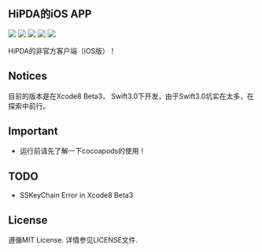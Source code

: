 HiPDA的iOS APP
---
![](https://img.shields.io/badge/status-developing-red.svg) ![](https://img.shields.io/badge/language-Swift%203-orange.svg) ![](https://img.shields.io/badge/compatibility-iPhone-yellowgreen.svg) ![](https://img.shields.io/badge/tool-Xcode8-green.svg) ![](https://img.shields.io/github/license/JakeLin/SwiftWeather.svg?style=flat)

HiPDA的非官方客户端（iOS版）！

Notices
---
目前的版本是在Xcode8 Beta3， Swift3.0下开发，由于Swift3.0坑实在太多，在探索中前行。

Important
---
- 运行前请先了解一下cocoapods的使用！

TODO
---
- SSKeyChain Error in Xcode8 Beta3

License
---
遵循MIT License. 详情参见LICENSE文件.